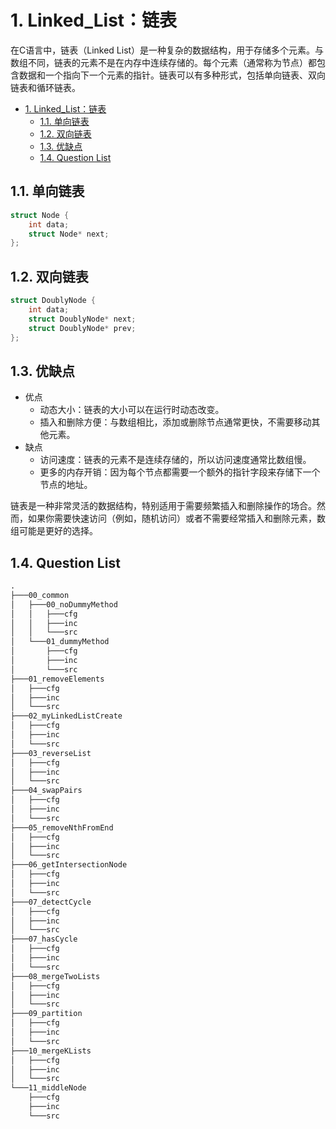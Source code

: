 # 1. Linked_List：链表

在C语言中，链表（Linked List）是一种复杂的数据结构，用于存储多个元素。与数组不同，链表的元素不是在内存中连续存储的。每个元素（通常称为节点）都包含数据和一个指向下一个元素的指针。链表可以有多种形式，包括单向链表、双向链表和循环链表。

- [1. Linked\_List：链表](#1-linked_list链表)
  - [1.1. 单向链表](#11-单向链表)
  - [1.2. 双向链表](#12-双向链表)
  - [1.3. 优缺点](#13-优缺点)
  - [1.4. Question List](#14-question-list)

## 1.1. 单向链表

```c
struct Node {
    int data;
    struct Node* next;
};
```

## 1.2. 双向链表

```c
struct DoublyNode {
    int data;
    struct DoublyNode* next;
    struct DoublyNode* prev;
};
```

## 1.3. 优缺点

- 优点
  - 动态大小：链表的大小可以在运行时动态改变。
  - 插入和删除方便：与数组相比，添加或删除节点通常更快，不需要移动其他元素。
- 缺点
  - 访问速度：链表的元素不是连续存储的，所以访问速度通常比数组慢。
  - 更多的内存开销：因为每个节点都需要一个额外的指针字段来存储下一个节点的地址。

链表是一种非常灵活的数据结构，特别适用于需要频繁插入和删除操作的场合。然而，如果你需要快速访问（例如，随机访问）或者不需要经常插入和删除元素，数组可能是更好的选择。

## 1.4. Question List

```txt
.
├───00_common
│   ├───00_noDummyMethod
│   │   ├───cfg
│   │   ├───inc
│   │   └───src
│   └───01_dummyMethod
│       ├───cfg
│       ├───inc
│       └───src
├───01_removeElements
│   ├───cfg
│   ├───inc
│   └───src
├───02_myLinkedListCreate
│   ├───cfg
│   ├───inc
│   └───src
├───03_reverseList
│   ├───cfg
│   ├───inc
│   └───src
├───04_swapPairs
│   ├───cfg
│   ├───inc
│   └───src
├───05_removeNthFromEnd
│   ├───cfg
│   ├───inc
│   └───src
├───06_getIntersectionNode
│   ├───cfg
│   ├───inc
│   └───src
├───07_detectCycle
│   ├───cfg
│   ├───inc
│   └───src
├───07_hasCycle
│   ├───cfg
│   ├───inc
│   └───src
├───08_mergeTwoLists
│   ├───cfg
│   ├───inc
│   └───src
├───09_partition
│   ├───cfg
│   ├───inc
│   └───src
├───10_mergeKLists
│   ├───cfg
│   ├───inc
│   └───src
└───11_middleNode
    ├───cfg
    ├───inc
    └───src
```